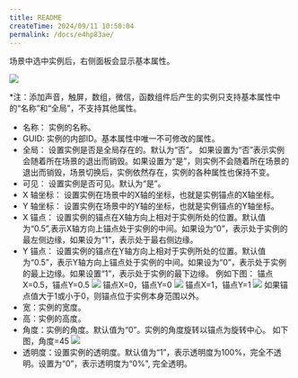 ```yaml
---
title: README
createTime: 2024/09/11 10:50:04
permalink: /docs/e4hp83ae/
---
```

场景中选中实例后，右侧面板会显示基本属性。

![](569359c2caf86.png)

*注：添加声音，触屏，数组，微信，函数组件后产生的实例只支持基本属性中的“名称”和“全局”，不支持其他属性。

- 名称： 实例的名称。
- GUID: 实例的内部ID。基本属性中唯一不可修改的属性。
- 全局： 设置实例是否是全局存在的。默认为“否”。
如果设置为“否”表示实例会随着所在场景的退出而销毁。如果设置为“是”，则实例不会随着所在场景的退出而销毁，场景切换后，实例依然存在，实例的各种属性也保持不变。
- 可见： 设置实例是否可见。默认为“是”。
- X 轴坐标： 设置实例在场景中的X轴的坐标，也就是实例锚点的X轴坐标。
- Y 轴坐标： 设置实例在场景中的Y轴的坐标，也就是实例锚点的Y轴坐标。
- X 锚点： 设置实例的锚点在X轴方向上相对于实例所处的位置。默认值为“0.5”,表示X轴方向上锚点处于实例的中间。如果设为“0”，表示处于实例的最左侧边缘，如果设为“1”，表示处于最右侧边缘。
- Y 锚点： 设置实例的锚点在Y轴方向上相对于实例所处的位置。默认值为“0.5”，表示Y轴方向上锚点处于实例的中间。如果设为“0”，表示处于实例的最上边缘。如果设置“1”，表示处于实例的最下边缘。
例如下图：
锚点X=0.5，锚点Y=0.5
![](564c231154c87.png)
锚点X=0，锚点Y=0
![](564c23118115f.png)
锚点X=1，锚点Y=1
![](564c231166f7c.png)
如果锚点值大于1或小于0，则锚点位于实例本身范围以外。
- 宽：实例的宽度。
- 高：实例的高度。
- 角度：实例的角度。默认值为“0”。实例的角度旋转以锚点为旋转中心。
如下图，角度=45
![](564c231119d27.png)
- 透明度：设置实例的透明度。默认值为“1”，表示透明度为100%，完全不透明。设置为“0”，表示透明度为“0%", 完全透明。
